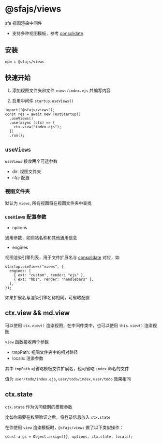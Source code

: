 # @sfajs/views

sfa 视图渲染中间件

- 支持多种视图模板，参考 [consolidate](https://github.com/tj/consolidate.js)

## 安装

```
npm i @sfajs/views
```

## 快速开始

1. 添加视图文件夹和文件 `views/index.ejs` 并编写内容

2. 启用中间件 `startup.useViews()`

```TS
import("@sfajs/views");
const res = await new TestStartup()
  .useViews()
  .use(async (ctx) => {
    ctx.view("index.ejs");
  })
  .run();
```

## `useViews`

`useViews` 接收两个可选参数

- dir: 视图文件夹
- cfg: 配置

### 视图文件夹

默认为 `views`, 所有视图将在视图文件夹中查找

### `useViews` 配置参数

- options

通用参数，如网站名称和其他通用信息

- engines

视图渲染引擎列表，用于文件扩展名与 [consolidate](https://github.com/tj/consolidate.js) 对应，如

```JS
startup.useViews("views", {
  engines: [
    { ext: "custom", render: "ejs" },
    { ext: "hbs", render: "handlebars" },
  ],
});
```

如果扩展名与渲染引擎名称相同，可省略配置

## ctx.view && md.view

可以使用 `ctx.view()` 渲染视图，在中间件类中，也可以使用 `this.view()` 渲染视图

`view` 函数接收两个参数

- tmpPath: 视图文件夹中的相对路径
- locals: 渲染参数

其中 `tmpPath` 可省略模板文件扩展名，也可省略 `index` 命名的文件

值为 `user/todo/index.ejs`, `user/todo/index`, `user/todo` 效果相同

## ctx.state

`ctx.state` 作为访问级别的模板参数

比如你需要在权限验证之后，将登录信息放入 `ctx.state`

在你使用 `view` 渲染模板时，`@sfajs/views` 做了以下类似操作：

```JS
const args = Object.assign({}, options, ctx.state, locals);
```
